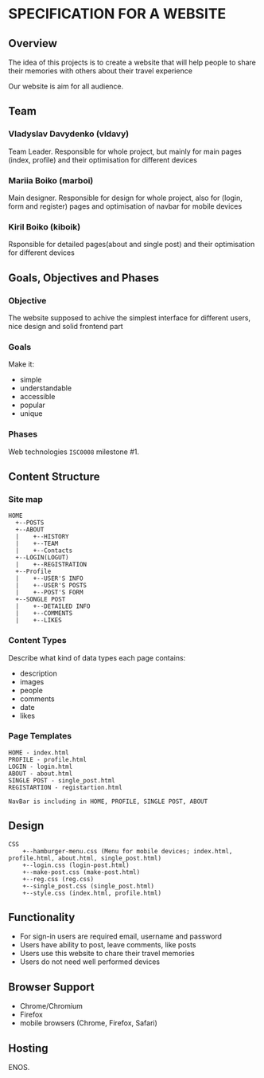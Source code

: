 # SPECIFICATION FOR A WEBSITE

## Overview

The idea of this projects is to create a website that will help people to share their memories with others about their travel experience

Our website is aim for all audience. 

## Team

### Vladyslav Davydenko (vldavy)
Team Leader. Responsible for whole project, but mainly for main pages (index, profile) and their optimisation for different devices

### Mariia Boiko (marboi)
Main designer. Responsible for design for whole project, also for (login, form and register) pages and optimisation of navbar for mobile devices

### Kiril Boiko (kiboik)
Rsponsible for detailed pages(about and single post) and their optimisation for different devices
## Goals, Objectives and Phases

### Objective

The website supposed to achive the simplest interface for different users, nice design and solid frontend part

### Goals

Make it:
* simple
* understandable
* accessible
* popular
* unique

### Phases

Web technologies `ISC0008` milestone #1.

## Content Structure

### Site map


```text
HOME
  +--POSTS
  +--ABOUT
  |    +--HISTORY
  |    +--TEAM
  |    +--Contacts
  +--LOGIN(LOGUT)
  |    +--REGISTRATION
  +--Profile
  |    +--USER'S INFO
  |    +--USER'S POSTS
  |    +--POST'S FORM
  +--SONGLE POST
  |    +--DETAILED INFO
  |    +--COMMENTS
  |    +--LIKES
```

### Content Types

Describe what kind of data types each page contains:

* description
* images
* people
* comments
* date
* likes


### Page Templates
```text
HOME - index.html
PROFILE - profile.html
LOGIN - login.html
ABOUT - about.html
SINGLE POST - single_post.html
REGISTARTION - registartion.html

NavBar is including in HOME, PROFILE, SINGLE POST, ABOUT
```
## Design

```text
CSS
    +--hamburger-menu.css (Menu for mobile devices; index.html, profile.html, about.html, single_post.html)
    +--login.css (login-post.html)
    +--make-post.css (make-post.html)
    +--reg.css (reg.css)
    +--single_post.css (single_post.html)
    +--style.css (index.html, profile.html)
```

## Functionality

* For sign-in users are required email, username and password
* Users have ability to post, leave comments, like posts
* Users use this website to chare their travel memories
* Users do not need well performed devices

## Browser Support

* Chrome/Chromium
* Firefox
* mobile browsers (Chrome, Firefox, Safari)

## Hosting

ENOS.